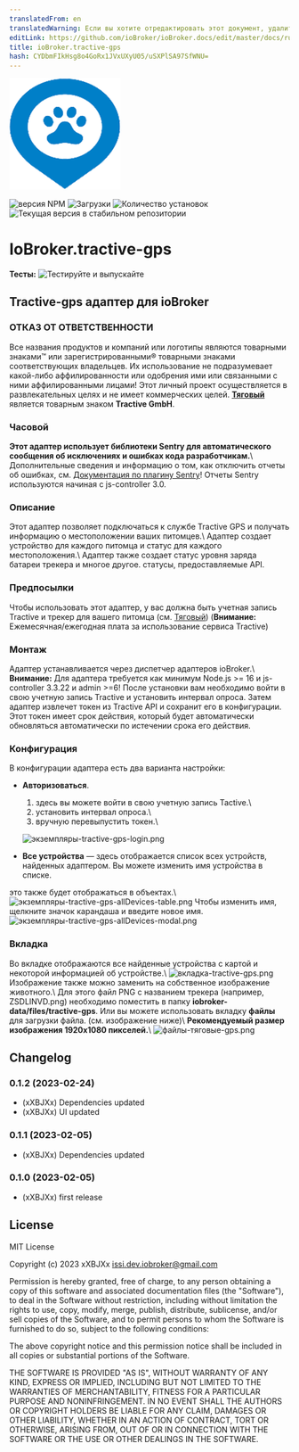 ```yaml
---
translatedFrom: en
translatedWarning: Если вы хотите отредактировать этот документ, удалите поле «translationFrom», в противном случае этот документ будет снова автоматически переведен
editLink: https://github.com/ioBroker/ioBroker.docs/edit/master/docs/ru/adapterref/iobroker.tractive-gps/README.md
title: ioBroker.tractive-gps
hash: CYDbmFIkHsg8o4GoRx1JVxUXyU05/uSXPlSA97SfWNU=
---
```

![Логотип](../../../en/adapterref/iobroker.tractive-gps/admin/tractive-gps.png)

![версия NPM](https://img.shields.io/npm/v/iobroker.tractive-gps.svg)
![Загрузки](https://img.shields.io/npm/dm/iobroker.tractive-gps.svg)
![Количество установок](https://iobroker.live/badges/tractive-gps-installed.svg)
![Текущая версия в стабильном репозитории](https://iobroker.live/badges/tractive-gps-stable.svg)

# IoBroker.tractive-gps
**Тесты:** ![Тестируйте и выпускайте](https://github.com/xXBJXx/ioBroker.tractive-gps/workflows/Test%20and%20Release/badge.svg)

## Tractive-gps адаптер для ioBroker
### ОТКАЗ ОТ ОТВЕТСТВЕННОСТИ
Все названия продуктов и компаний или логотипы являются товарными знаками™ или зарегистрированными® товарными знаками соответствующих владельцев. Их использование не подразумевает какой-либо аффилированности или одобрения ими или связанными с ними аффилированными лицами! Этот личный проект осуществляется в развлекательных целях и не имеет коммерческих целей. **[Тяговый](https://tractive.com/de/)** является товарным знаком **Tractive GmbH**.

### Часовой
**Этот адаптер использует библиотеки Sentry для автоматического сообщения об исключениях и ошибках кода разработчикам.**\ Дополнительные сведения и информацию о том, как отключить отчеты об ошибках, см.
[Документация по плагину Sentry](https://github.com/ioBroker/plugin-sentry#plugin-sentry)! Отчеты Sentry используются начиная с js-controller 3.0.

### Описание
Этот адаптер позволяет подключаться к службе Tractive GPS и получать информацию о местоположении ваших питомцев.\ Адаптер создает устройство для каждого питомца и статус для каждого местоположения.\ Адаптер также создает статус уровня заряда батареи трекера и многое другое. статусы, предоставляемые API.

### Предпосылки
Чтобы использовать этот адаптер, у вас должна быть учетная запись Tractive и трекер для вашего питомца (см. [Тяговый](https://tractive.com/de/)) (**Внимание:** Ежемесячная/ежегодная плата за использование сервиса Tractive)

### Монтаж
Адаптер устанавливается через диспетчер адаптеров ioBroker.\ **Внимание:** Для адаптера требуется как минимум Node.js >= 16 и js-controller 3.3.22 и admin >=6! После установки вам необходимо войти в свою учетную запись Tractive и установить интервал опроса. Затем адаптер извлечет токен из Tractive API и сохранит его в конфигурации. Этот токен имеет срок действия, который будет автоматически обновляться автоматически по истечении срока его действия.

### Конфигурация
В конфигурации адаптера есть два варианта настройки:

* **Авторизоваться**.
  1. здесь вы можете войти в свою учетную запись Tactive.\
  2. установить интервал опроса.\
  3. вручную перевыпустить токен.\

  ![экземпляры-tractive-gps-login.png](../../../en/adapterref/iobroker.tractive-gps/admin%2Fimages%2Finstances-tractive-gps-login.png)

* **Все устройства** — здесь отображается список всех устройств, найденных адаптером. Вы можете изменить имя устройства в списке.

это также будет отображаться в объектах.\ ![экземпляры-tractive-gps-allDevices-table.png](../../../en/adapterref/iobroker.tractive-gps/admin%2Fimages%2Finstances-tractive-gps-allDevices-table.png) Чтобы изменить имя, щелкните значок карандаша и введите новое имя.
![экземпляры-tractive-gps-allDevices-modal.png](../../../en/adapterref/iobroker.tractive-gps/admin%2Fimages%2Finstances-tractive-gps-allDevices-modal.png)

### Вкладка
Во вкладке отображаются все найденные устройства с картой и некоторой информацией об устройстве.\ ![вкладка-tractive-gps.png](../../../en/adapterref/iobroker.tractive-gps/admin%2Fimages%2Ftab-tractive-gps.png) Изображение также можно заменить на собственное изображение животного.\ Для этого файл PNG с названием трекера (например, ZSDLINVD.png) необходимо поместить в папку **iobroker-data/files/tractive-gps**.
Или вы можете использовать вкладку **файлы** для загрузки файла. (см. изображение ниже)\ **Рекомендуемый размер изображения 1920x1080 пикселей.**\ ![файлы-тяговые-gps.png](../../../en/adapterref/iobroker.tractive-gps/admin%2Fimages%2Ffiles-tractive-gps.png)

## Changelog
<!--
    Placeholder for the next version (at the beginning of the line):
    ### **WORK IN PROGRESS**
-->
### 0.1.2 (2023-02-24)
* (xXBJXx) Dependencies updated
* (xXBJXx) UI updated

### 0.1.1 (2023-02-05)
* (xXBJXx) Dependencies updated

### 0.1.0 (2023-02-05)
* (xXBJXx) first release

## License
MIT License

Copyright (c) 2023 xXBJXx <issi.dev.iobroker@gmail.com>

Permission is hereby granted, free of charge, to any person obtaining a copy
of this software and associated documentation files (the "Software"), to deal
in the Software without restriction, including without limitation the rights
to use, copy, modify, merge, publish, distribute, sublicense, and/or sell
copies of the Software, and to permit persons to whom the Software is
furnished to do so, subject to the following conditions:

The above copyright notice and this permission notice shall be included in all
copies or substantial portions of the Software.

THE SOFTWARE IS PROVIDED "AS IS", WITHOUT WARRANTY OF ANY KIND, EXPRESS OR
IMPLIED, INCLUDING BUT NOT LIMITED TO THE WARRANTIES OF MERCHANTABILITY,
FITNESS FOR A PARTICULAR PURPOSE AND NONINFRINGEMENT. IN NO EVENT SHALL THE
AUTHORS OR COPYRIGHT HOLDERS BE LIABLE FOR ANY CLAIM, DAMAGES OR OTHER
LIABILITY, WHETHER IN AN ACTION OF CONTRACT, TORT OR OTHERWISE, ARISING FROM,
OUT OF OR IN CONNECTION WITH THE SOFTWARE OR THE USE OR OTHER DEALINGS IN THE
SOFTWARE.